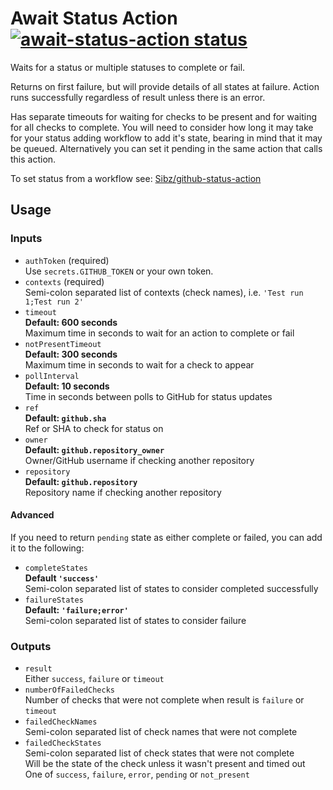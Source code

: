 # Await Status Action <a href="https://github.com/Sibz/await-status-action"><img alt="await-status-action status"   src="https://github.com/Sibz/await-status-action/workflows/test/badge.svg"></a>

Waits for a status or multiple statuses to complete or fail.

Returns on first failure, but will provide details of all states at failure. Action runs successfully regardless of result unless there is an error.

Has separate timeouts for waiting for checks to be present
and for waiting for all checks to complete. You will need to consider how long it may take for your status adding workflow 
to add it's state, bearing in mind that it may be queued. Alternatively you can set it pending in the same action that 
calls this action. 

To set status from a workflow see: [Sibz/github-status-action](https://github.com/Sibz/github-status-action)

## Usage

### Inputs

* `authToken` (required)  
Use `secrets.GITHUB_TOKEN` or your own token.
* `contexts` (required)  
Semi-colon separated list of contexts (check names), i.e. `'Test run 1;Test run 2'`
* `timeout`  
**Default: 600 seconds**  
Maximum time in seconds to wait for an action to complete or fail  
* `notPresentTimeout`  
**Default: 300 seconds**  
Maximum time in seconds to wait for a check to appear
* `pollInterval`  
**Default: 10 seconds**  
Time in seconds between polls to GitHub for status updates
* `ref`  
**Default: `github.sha`**  
Ref or SHA to check for status on
* `owner`  
**Default: `github.repository_owner`**  
Owner/GitHub username if checking another repository
* `repository`  
**Default: `github.repository`**  
Repository name if checking another repository
#### Advanced
If you need to return `pending` state as either complete or failed, you can add it to the following:
* `completeStates`  
**Default `'success'`**  
Semi-colon separated list of states to consider completed successfully
* `failureStates`  
**Default: `'failure;error'`**  
Semi-colon separated list of states to consider failure

### Outputs
* `result`  
Either `success`, `failure` or `timeout`
* `numberOfFailedChecks`  
Number of checks that were not complete when result is `failure` or `timeout`
* `failedCheckNames`  
Semi-colon separated list of check names that were not complete
* `failedCheckStates`  
Semi-colon separated list of check states that were not complete  
Will be the state of the check unless it wasn't present and timed out  
One of `success`, `failure`, `error`, `pending` or `not_present`
